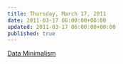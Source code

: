 ```yaml
---
title: Thursday, March 17, 2011
date: 2011-03-17 06:00:00+00:00
updated: 2011-03-17 06:00:00+00:00
published: true
---
```


[Data Minimalism](/data-minimalism/)

